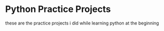 # Python Practice Projects

these are the practice projects i did while learning python at the beginning
